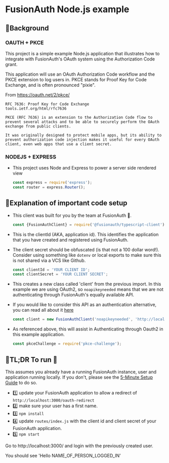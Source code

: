 # FusionAuth Node.js example

## 🌠Background

### OAUTH + PKCE

This project is a simple example Node.js application that illustrates how to integrate with FusionAuth's OAuth system using the Authorization Code grant.

This application will use an OAuth Authorization Code workflow and the PKCE extension to log users in. PKCE stands for Proof Key for Code Exchange, and is often pronounced "pixie".

From https://oauth.net/2/pkce/
```text
RFC 7636: Proof Key for Code Exchange
tools.ietf.org/html/rfc7636

PKCE (RFC 7636) is an extension to the Authorization Code flow to prevent several attacks and to be able to securely perform the OAuth exchange from public clients.

It was originally designed to protect mobile apps, but its ability to prevent authorization code injection makes it useful for every OAuth client, even web apps that use a client secret.
```
### NODEJS + EXPRESS
- This project uses Node and Express to power a server side rendered view
	```js
	const express = require('express');
	const router = express.Router();
	```
## 🌠Explanation of important code setup

- This client was built for you by the team at FusionAuth 🔐.
	```js
	const {FusionAuthClient} = require('@fusionauth/typescript-client');
	```

- This is the clientId (AKA, application id).  This identifies the application that you have created and registered using FusionAuth.
- The client secret should be obfuscated (is that not a 100 dollar word!).  Consider using something like `dotenv` or local exports to make sure this is not shared via a VCS like Github.
	```js
	const clientId = 'YOUR CLIENT ID';
	const clientSecret = 'YOUR CLIENT SECRET';
	```

- This creates a new class called 'client' from the previous import.  In this example we are using OAuth2, so `noapikeyneeded` means that we are not authenticating through FusionAuth's equally available API.  
- If you would like to consider this API as an authentication alternative, you can read all about it [here](https://fusionauth.io/docs/v1/tech/apis/)
	```js
	const client = new FusionAuthClient('noapikeyneeded', 'http://localhost:9011');
	```

- As referenced above, this will assist in Authenticating through Oauth2 in this example application.
	```js
	const pkceChallenge = require('pkce-challenge');
	```
## 🌠TL;DR To run 🚀

This assumes you already have a running FusionAuth instance, user and application running locally. If you don't, please see the [5-Minute Setup Guide](https://fusionauth.io/docs/v1/tech/5-minute-setup-guide) to do so.

* :one: update your FusionAuth application to allow a redirect of `http://localhost:3000/oauth-redirect`
* :two: make sure your user has a first name.
* :three: `npm install`
* :four: update `routes/index.js` with the client id and client secret of your FusionAuth application.
* :five: `npm start`

Go to http://localhost:3000/ and login with the previously created user.

You should see 'Hello NAME_OF_PERSON_LOGGED_IN'
